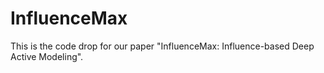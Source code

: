 # InfluenceMax

This is the code drop for our paper "InfluenceMax: Influence-based Deep Active Modeling".

